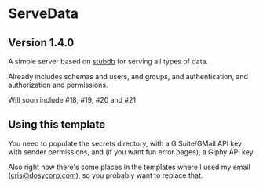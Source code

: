 # ServeData 


## Version 1.4.0

A simple server based on [stubdb](https://github.com/cris691/stubdb) for serving all types of data.

Already includes schemas and users, and groups, and authentication, and authorization and permissions. 

Will soon include #18, #19, #20 and #21


## Using this template

You need to populate the secrets directory, with a G Suite/GMail API key with sender permissions, and (if you want fun error pages), a Giphy API key.

Also right now there's some places in the templates where I used my email (cris@dosycorp.com), so you probably want to replace that.



